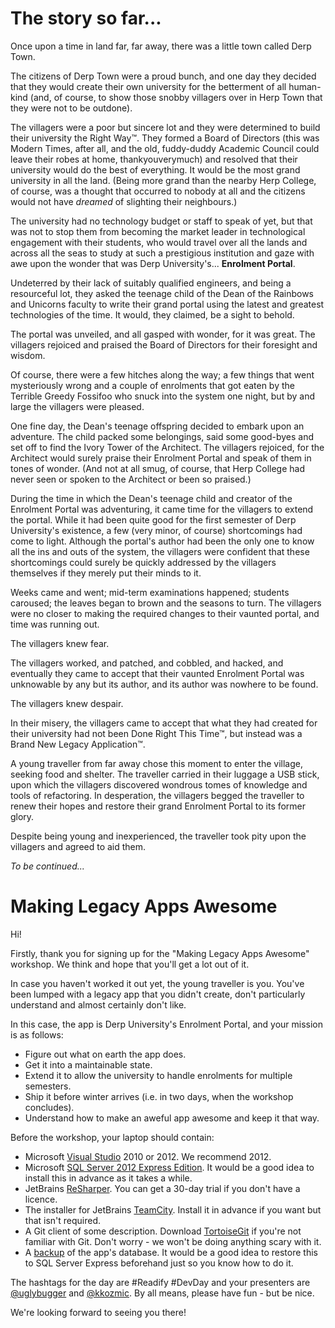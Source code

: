 # The story so far...

Once upon a time in land far, far away, there was a little town called Derp Town.

The citizens of Derp Town were a proud bunch, and one day they decided that they would create
their own university for the betterment of all human-kind (and, of course, to show those snobby
villagers over in Herp Town that they were not to be outdone).

The villagers were a poor but sincere lot and they were determined to build their university the
Right Way&#8482;. They formed a Board of Directors (this was Modern Times, after all, and the
old, fuddy-duddy Academic Council could leave their robes at home, thankyouverymuch) and resolved
that their university would do the best of everything. It would be the most grand university in all
the land. (Being more grand than the nearby Herp College, of course, was a thought that occurred to
nobody at all and the citizens would not have *dreamed* of slighting their neighbours.)

The university had no technology budget or staff to speak of yet, but that was not to stop them
from becoming the market leader in technological engagement with their students, who would travel
over all the lands and across all the seas to study at such a prestigious institution and gaze
with awe upon the wonder that was Derp University's... **Enrolment Portal**.

Undeterred by their lack of suitably qualified engineers, and being a resourceful lot, they asked the
teenage child of the Dean of the Rainbows and Unicorns faculty to write their grand portal using the
latest and greatest technologies of the time. It would, they claimed, be a sight to behold.

The portal was unveiled, and all gasped with wonder, for it was great. The villagers rejoiced and
praised the Board of Directors for their foresight and wisdom.

Of course, there were a few hitches along the way; a few things that went mysteriously wrong and a
couple of enrolments that got eaten by the Terrible Greedy Fossifoo who snuck into the system one
night, but by and large the villagers were pleased.

One fine day, the Dean's teenage offspring decided to embark upon an adventure. The child packed
some belongings, said some good-byes and set off to find the Ivory Tower of the Architect. The
villagers rejoiced, for the Architect would surely praise their Enrolment Portal and speak of them
in tones of wonder. (And not at all smug, of course, that Herp College had never seen or spoken to
the Architect or been so praised.)

During the time in which the Dean's teenage child and creator of the Enrolment Portal was adventuring,
it came time for the villagers to extend the portal. While it had been quite good for the first
semester of Derp University's existence, a few (very minor, of course) shortcomings had come to
light. Although the portal's author had been the only one to know all the ins and outs of the system,
the villagers were confident that these shortcomings could surely be quickly addressed by the villagers
themselves if they merely put their minds to it.

Weeks came and went; mid-term examinations happened; students caroused; the leaves began to brown and
the seasons to turn. The villagers were no closer to making the required changes to their vaunted
portal, and time was running out.

The villagers knew fear.

The villagers worked, and patched, and cobbled, and hacked, and eventually they came to
accept that their vaunted Enrolment Portal was unknowable by any but its author, and its author was
nowhere to be found.

The villagers knew despair.

In their misery, the villagers came to accept that what they had created for their university had not
been Done Right This Time&#8482;, but instead was a Brand New Legacy Application&#8482;.

A young traveller from far away chose this moment to enter the village, seeking food and shelter. The
traveller carried in their luggage a USB stick, upon which the villagers discovered wondrous tomes
of knowledge and tools of refactoring. In desperation, the villagers begged the traveller to renew their
hopes and restore their grand Enrolment Portal to its former glory.

Despite being young and inexperienced, the traveller took pity upon the villagers and agreed to aid them.

*To be continued...*

# Making Legacy Apps Awesome

Hi!

Firstly, thank you for signing up for the "Making Legacy Apps Awesome" workshop. We think
and hope that you'll get a lot out of it.

In case you haven't worked it out yet, the young traveller is you. You've been lumped with a legacy
app that you didn't create, don't particularly understand and almost certainly don't like.

In this case, the app is Derp University's Enrolment Portal, and your mission is as follows:

* Figure out what on earth the app does.
* Get it into a maintainable state.
* Extend it to allow the university to handle enrolments for multiple semesters.
* Ship it before winter arrives (i.e. in two days, when the workshop concludes).
* Understand how to make an aweful app awesome and keep it that way.

Before the workshop, your laptop should contain:

* Microsoft [Visual Studio](http://www.microsoft.com/visualstudio/eng) 2010 or 2012. We recommend 2012.
* Microsoft [SQL Server 2012 Express Edition](http://www.microsoft.com/en-us/sqlserver/editions/2012-editions/express.aspx). It would be a good idea to install this in advance as it takes a while.
* JetBrains [ReSharper](http://www.jetbrains.com/resharper). You can get a 30-day trial if you don't have a licence.
* The installer for JetBrains [TeamCity](http://ww.jetbrains.com/teamcity). Install it in advance if you want but that isn't required.
* A Git client of some description. Download [TortoiseGit](https://code.google.com/p/tortoisegit/wiki/Download) if you're not familiar with Git. Don't worry - we won't be doing anything scary with it.
* A [backup](https://www.dropbox.com/s/d3ejfriu3aewqpt/DerpUniversity.bak) of the app's database. It would be a good idea to restore this to SQL Server Express beforehand just so you know how to do it.

The hashtags for the day are #Readify #DevDay and your presenters are [@uglybugger](https://twitter.com/uglybugger) and [@kkozmic](https://twitter.com/kkozmic). By all means, please have fun - but be nice.

We're looking forward to seeing you there!
